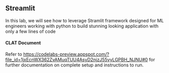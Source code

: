 ## Streamlit
In this lab, we will see how to leverage Stramlit framework designed for ML engineers working with python to build stunning looking application with only a few lines of code


#### CLAT Document 
Refer to https://codelabs-preview.appspot.com/?file_id=1jxEcnWX362ZvAMuqTUU4AsyD2njzJ55vyLGPBH_NJNU#0 for further documentation on complete setup and instructions to run.


